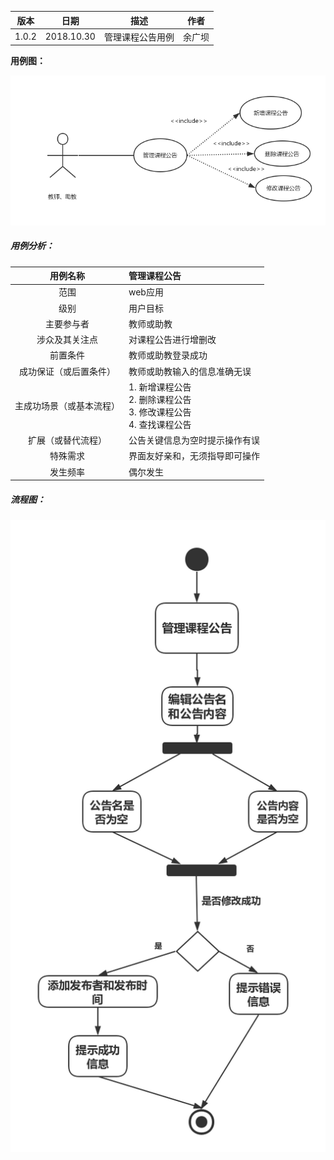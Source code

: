 | 版本  | 日期       | 描述            | 作者   |
| ----- | ---------- | --------------- | ------ |
| 1.0.2 | 2018.10.30 | 管理课程公告用例 | 余广坝 |

**用例图：**

![管理课程公告用例图](img_use_case/admin_announcement.png)


##### 用例分析：

|     用例名称     | 管理课程公告                                 |
| :----------: | :--------------------------------------- |
|      范围      | web应用                                    |
|      级别      | 用户目标                                     |
|    主要参与者     | 教师或助教                                  |
|   涉众及其关注点    | 对课程公告进行增删改           |
|     前置条件     | 教师或助教登录成功                   |
| 成功保证（或后置条件）  | 教师或助教输入的信息准确无误                    |
| 主成功场景（或基本流程） | 1. 新增课程公告 <br>2. 删除课程公告 <br>3. 修改课程公告 <br>4. 查找课程公告 |
|  扩展（或替代流程）   | 公告关键信息为空时提示操作有误  |
|     特殊需求     |	界面友好亲和，无须指导即可操作                      |
|     发生频率     | 偶尔发生                                   |




##### 流程图：

![管理课程公告流程图](img_activity/admin_announcement.png)
